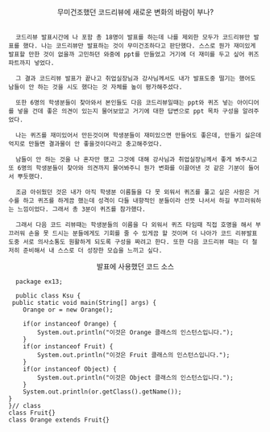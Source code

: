 <center>무미건조했던 코드리뷰에 새로운 변화의 바람이 부나?</center>                                         


      코드리뷰 발표시간에 나 포함 총 18명이 발표를 하는데 나를 제외한 모두가 코드리뷰만 발표를 했다. 나는 코드리뷰만 발표하는 것이 무미건조하다고 판단했다. 스스로 뭔가 재미있게 발표할 만한 것이 없을까 고민하던 와중에 ppt를 만들었고 거기에 더 재미를 두고 싶어 퀴즈 파트까지 넣었다.
	  
	  그 결과 코드리뷰 발표가 끝나고 취업실장님과 강사님께서도 내가 발표도중 떨기는 했어도 남들이 안 하는 것을 시도 했다는 것 자체를 높이 평가해주셨다.
	  
	  또한 6명의 학생분들이 찾아와서 본인들도 다음 코드리뷰일때는 ppt와 퀴즈 넣는 아이디어를 넣을 건데 좋은 의견이 있는지 물어보았고 거기에 대한 답변으로 ppt 목차 구성을 알려주었다. 
	  
	  나는 퀴즈를 재미있어서 만든것이며 학생분들이 재미있으면 만들어도 좋은데, 만들기 싫은데 억지로 만들면 결과물이 안 좋을것이다라고 충고해주었다.

	  남들이 안 하는 것을 나 혼자만 했고 그것에 대해 강사님과 취업실장님께서 좋게 봐주시고 또 6명의 학생분들이 찾아와 의견까지 물어봐주니 뭔가 변화를 이끌어낸 것 같은 기분이 들어서 뿌듯했다. 

	  조금 아쉬웠던 것은 내가 아직 학생분 이름들을 다 못 외워서 퀴즈를 풀고 싶은 사람은 거수를 하고 퀴즈를 하게끔 했는데 성격이 다들 내향적인 분들이라 선뜻 나서서 하길 부끄러워하는 느낌이었다. 그래서 총 3분이 퀴즈를 참가했다.

	  그래서 다음 코드 리뷰때는 학생분들의 이름을 다 외워서 퀴즈 타임때 직접 호명을 해서 부끄러워 손을 못 드시는 분들에게도 기회를 줄 수 있게끔 할 것이며 더 나아가 코드 리뷰발표 도중 서로 의사소통도 원활하게 되도록 구성을 짜려고 한다. 또한 다음 코드리뷰 때는 더 철저히 준비해서 내 스스로 더 성장한 모습을 느끼고 싶다.    

	  
<center>발표에 사용했던 코드 소스</center>


      package ex13;

      public class Ksu {
	 public static void main(String[] args) {
		Orange or = new Orange();
		
		if(or instanceof Orange) {
			System.out.println("이것은 Orange 클래스의 인스턴스입니다.");
		}
		if(or instanceof Fruit) {
			System.out.println("이것은 Fruit 클래스의 인스턴스입니다.");
		}
		if(or instanceof Object) {
			System.out.println("이것은 Object 클래스의 인스턴스입니다.");
		}
		System.out.println(or.getClass().getName());
	}
	}// class
	class Fruit{}
	class Orange extends Fruit{}

 

